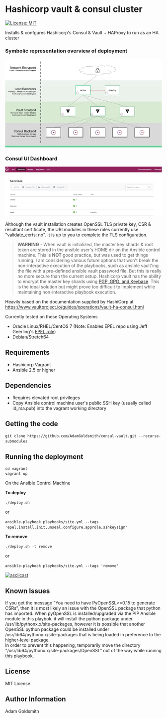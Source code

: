Hashicorp vault & consul cluster
================================

[![License: MIT](https://img.shields.io/badge/License-MIT-yellow.svg)](https://opensource.org/licenses/MIT)

Installs & confgures Hashicorp's Consul & Vault + HAProxy to run as an HA cluster

### Symbolic representation overview of deployment
![Alt text](/images/Vault-Consul-Cluster.jpg "Overview of deployment")

### Consul UI Dashboard
[![Alt text](/images/Consul-Vault-UI.jpg "Consul UI Dashboard")](https://www.consul.io/docs/index.html)

Although the vault installation creates OpenSSL TLS private key, CSR & resultant certificate, the URI modules in these roles currently use "validate_certs: no". It is up to you to complete the TLS configuration.

> __WARNING__ - When vault is initialized, the master key shards & root token are stored in the ansible user's HOME dir on the Ansible control machine. This is __NOT__ good practice, but was used to get things running. I am considering various future options that won't break the non-interactive execution of the playbooks, such as ansible vault'ing the file with a pre-defined ansible vault password file. But this is really no more secure than the current setup. Hashicorp vault has the ability to encrypt the master key shards using [PGP, GPG, and Keybase](<https://www.vaultproject.io/docs/concepts/pgp-gpg-keybase.html>). This is the ideal solution but might prove too difficult to implement while maintaining non-interactive playbook execution.

Heavily based on the documentation supplied by HashiCorp at <https://www.vaultproject.io/guides/operations/vault-ha-consul.html>

Currently tested on these Operating Systems
* Oracle Linux/RHEL/CentOS 7 (Note: Enables EPEL repo using Jeff Geerling's [EPEL role](<https://galaxy.ansible.com/geerlingguy/repo-epel/>))
* Debian/Stretch64

Requirements
------------

* Hashicorp Vagrant
* Ansible 2.5 or higher

Dependencies
------------

* Requires elevated root privileges
* Copy Ansible control machine user's public SSH key (usually called id_rsa.pub) into the vagrant working directory

Getting the code
----------------

`git clone https://github.com/AdamGoldsmith/consul-vault.git --recurse-submodules`

Running the deployment
----------------------

```
cd vagrant
vagrant up
```

On the Ansible Control Machine  

__To deploy__

`./deploy.sh`

or

`ansible-playbook playbooks/site.yml --tags 'epel,install,init,unseal,configure,approle,sshkeysign'`

__To remove__

`./deploy.sh -t remove`

or

`ansible-playbook playbooks/site.yml --tags 'remove'`

[![asciicast](https://asciinema.org/a/dhB4noDm88CdISBGAUGonetAv.png)](https://asciinema.org/a/dhB4noDm88CdISBGAUGonetAv?autoplay=1&size=small&cols=140&rows=40)

Known Issues
------------

If you get the message "You need to have PyOpenSSL>=0.15 to generate CSRs", then it is most likely an issue with the OpenSSL package that python has imported. When pyOpenSSL is installed/upgraded via the PIP Ansible module in this playbok, it will install the python package under /usr/lib/pythonx.x/site-packages, however it is possible that another OpenSSL python package could be installed under /usr/lib64/pythonx.x/site-packages that is being loaded in preference to the higher-level package.  
In order to prevent this happening, temporarily move the directory "/usr/lib64/pythonx.x/site-packages/OpenSSL" out of the way while running this playbook.  

License
-------

MIT License

Author Information
------------------

Adam Goldsmith


